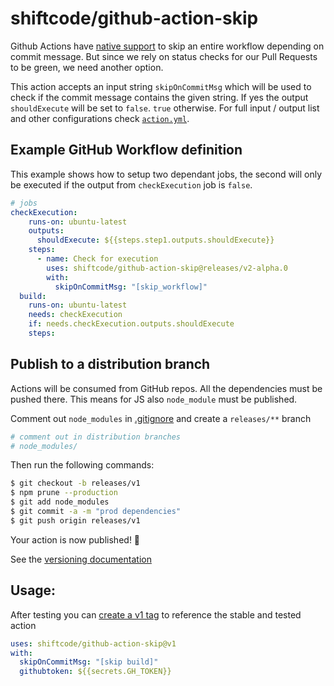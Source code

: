 # shiftcode/github-action-skip

Github Actions have [native support](https://github.blog/changelog/2021-02-08-github-actions-skip-pull-request-and-push-workflows-with-skip-ci/) to skip an entire workflow depending on commit message. But since we rely on status checks
for our Pull Requests to be green, we need another option.

This action accepts an input string `skipOnCommitMsg` which will be used to check if the commit message contains the given string.
If yes the output `shouldExecute` will be set to `false`. `true` otherwise. For full input / output list and other configurations check [`action.yml`](./action.yml).

## Example GitHub Workflow definition
This example shows how to setup two dependant jobs, the second will only be executed if the output from `checkExecution` job is `false`.

```yaml
# jobs
checkExecution:
    runs-on: ubuntu-latest
    outputs:
      shouldExecute: ${{steps.step1.outputs.shouldExecute}}
    steps:
      - name: Check for execution
        uses: shiftcode/github-action-skip@releases/v2-alpha.0
        with:
          skipOnCommitMsg: "[skip_workflow]"
  build:
    runs-on: ubuntu-latest
    needs: checkExecution
    if: needs.checkExecution.outputs.shouldExecute
    steps:
```

## Publish to a distribution branch

Actions will be consumed from GitHub repos. All the dependencies must be pushed there. This means for JS also 
`node_module` must be published.

Comment out `node_modules`  in [.gitignore](./.gitignore) and create a `releases/**` branch
```bash
# comment out in distribution branches
# node_modules/
```

Then run the following commands:

```bash
$ git checkout -b releases/v1
$ npm prune --production
$ git add node_modules
$ git commit -a -m "prod dependencies"
$ git push origin releases/v1
```

Your action is now published! :rocket: 

See the [versioning documentation](https://github.com/actions/toolkit/blob/master/docs/action-versioning.md)

## Usage:

After testing you can [create a v1 tag](https://github.com/actions/toolkit/blob/master/docs/action-versioning.md) to reference the stable and tested action

```yaml
uses: shiftcode/github-action-skip@v1
with:
  skipOnCommitMsg: "[skip build]"
  githubtoken: ${{secrets.GH_TOKEN}}
```